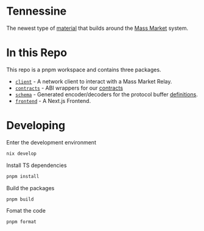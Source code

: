 <!--
SPDX-FileCopyrightText: 2024 Mass Labs

SPDX-License-Identifier: Unlicense
-->

# Tennessine

The newest type of [material](https://en.wikipedia.org/wiki/Tennessine) that
builds around the [Mass Market](https://mass.market) system.

# In this Repo

This repo is a pnpm workspace and contains three packages.

- [`client`](packages/client) - A network client to interact with a Mass Market
  Relay.
- [`contracts`](packages/client) - ABI wrappers for our
  [contracts](https://github.com/masslbs/contracts)
- [`schema`](packages/schema) - Generated encoder/decoders for the protocol
  buffer [definitions](https://github.com/masslbs/network-schema).
- [`frontend`](packages/frontend) - A Next.js Frontend.

# Developing

Enter the development environment

```bash
nix develop
```

Install TS dependencies

```bash
pnpm install
```

Build the packages

```bash
pnpm build
```

Fomat the code

```bash
pnpm format
```
